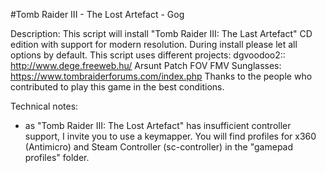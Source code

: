#Tomb Raider III - The Lost Artefact - Gog

Description:
This script will install "Tomb Raider III: The Last Artefact" CD edition with support for modern resolution.
During install please let all options by default.
This script uses different projects:
dgvoodoo2:: http://www.dege.freeweb.hu/
Arsunt Patch FOV FMV Sunglasses: https://www.tombraiderforums.com/index.php
Thanks to the people who contributed to play this game in the best conditions.

Technical notes:
- as "Tomb Raider III: The Lost Artefact" has insufficient controller support, I invite you to use a keymapper. You will find profiles for x360 (Antimicro) and Steam Controller (sc-controller) in the "gamepad profiles" folder.
